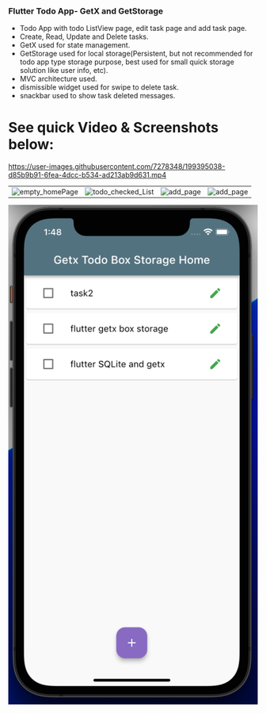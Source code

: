 ### Flutter Todo App- GetX and GetStorage

- Todo App with todo ListView page, edit task page and add task page.
- Create, Read, Update and Delete tasks.
- GetX  used for state management.
- GetStorage used for local storage(Persistent, but not recommended for todo app type storage purpose, 
   best used for small quick storage solution like user info, etc).
- MVC architecture used.
- dismissible widget used for swipe to delete task.
- snackbar used to show task deleted messages.



# See  quick Video & Screenshots below:

https://user-images.githubusercontent.com/7278348/199395038-d85b9b91-6fea-4dcc-b534-ad213ab9d631.mp4
<table>
<tr>
 <td><img width="258" alt="empty_homePage" src="https://user-images.githubusercontent.com/7278348/199395635-bf01ef26-f8fe-456d-8acd-9f57f37e4a38.png"></td>
 <td><img width="258" alt="todo_checked_List" src="https://user-images.githubusercontent.com/7278348/199395420-a5489dc6-1def-4de0-a5ea-1de18c837591.png"></td>
<td><img width="258" alt="add_page" src="https://user-images.githubusercontent.com/7278348/199395392-eaf9b295-e944-4ea0-a31c-7b4dd7bc1e9f.png"></td>
 <td><img width="258" alt="add_page" src="https://user-images.githubusercontent.com/7278348/199399936-216935b9-a91b-4bce-9e33-35e29e9de4e7.png"></td>
   

   </tr>
</table>   

![HomePage](./project_assets/homepage.png)

